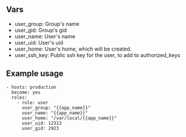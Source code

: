 ## Vars

* user_group: Group's name
* user_gid: Group's gid
* user_name: User's name
* user_uid: User's uid
* user_home: User's home, which will be created.
* user_ssh_key: Public ssh key for the user, to add to authorized_keys


## Example usage

    - hosts: production
      become: yes
      roles:
        - role: user
          user_group: "{{app_name}}"
          user_name: "{{app_name}}"
          user_home: "/var/local/{{app_name}}"
          user_uid: 12313
          user_gid: 2923
